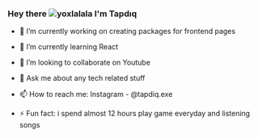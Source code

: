 ### Hey there ![yoxlalala](https://user-images.githubusercontent.com/90452939/153766159-251c61d4-d9aa-4d5d-a277-36485b756e2b.gif) I'm Tapdıq



- 🔭 I’m currently working on creating packages for frontend pages
- 🌱 I’m currently learning React
- 👯 I’m looking to collaborate on Youtube

- 💬 Ask me about any tech related stuff
- 📫 How to reach me: Instagram - @tapdiq.exe
- ⚡ Fun fact: i spend almost 12 hours play game everyday and listening songs
